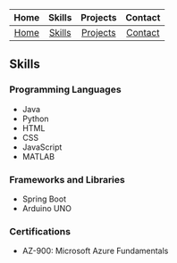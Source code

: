 |Home|Skills|Projects|Contact|
|:--:|:--:|:--:|:--:|
|[Home](./README.md)|[Skills](./skills.md)|[Projects](./projects.md)|[Contact](./contact.md)|

## Skills

### Programming Languages
- Java
- Python
- HTML
- CSS
- JavaScript
- MATLAB

### Frameworks and Libraries
- Spring Boot
- Arduino UNO

### Certifications
- AZ-900: Microsoft Azure Fundamentals
